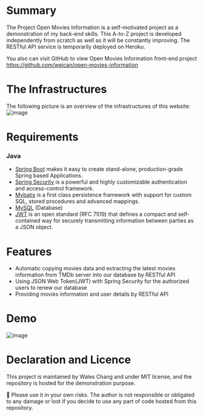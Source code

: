 # Summary
The Project Open Movies Information is a self-motivated project as a demonstration of my back-end skills.
This A-to-Z project is developed independently from scratch as well as it will be constantly improving.
The RESTful API service is temporarily deployed on Heroku.

You also can visit GitHub to view Open Movies Information front-end project https://github.com/weican/open-movies-information

# The Infrastructures
The following picture is an overview of the infrastructures of this website:
![image](https://drive.google.com/uc?export=view&id=1ie_PZqP0vouDnGQKp2j2bIw0kAAoGXgW)

# Requirements
### Java
- [Spring Boot](http://spring.io/projects/spring-boot) makes it easy to create stand-alone, production-grade Spring based Applications.
- [Spring Security](https://spring.io/projects/spring-security) is a powerful and highly customizable authentication and access-control framework.
- [Mybatis](http://www.mybatis.org/mybatis-3/index.html) is a first class persistence framework with support for custom SQL, stored procedures and advanced mappings. 
- [MySQL](https://www.mysql.com/) (Database)
- [JWT](https://jwt.io/) is an open standard (RFC 7519) that defines a compact and self-contained way for securely transmitting information between parties as a JSON object. 

# Features
- Automatic copying movies data and extracting the latest movies information from TMDb server into our database by RESTful API
- Using JSON Web Token(JWT) with Spring Security for the authorized users to renew our database
- Providing movies information and user details by RESTful API

# Demo
![image](https://drive.google.com/uc?export=view&id=1HHSvsPx8FUkx1cQ0Yg3QPGaB0Bl3QwGa)


# Declaration and Licence
This project is maintained by Wales Chang and under MIT license, and the repository is hosted for the demonstration purpose. 

🚨 Please use it in your own risks. The author is not responsible or obligated to any damage or lost if you decide to use any part of code hosted from this repository.
